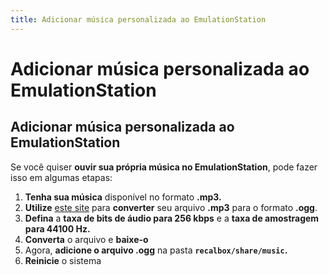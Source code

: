 ```yaml
---
title: Adicionar música personalizada ao EmulationStation
---
```


# Adicionar música personalizada ao EmulationStation

## Adicionar música personalizada ao EmulationStation

Se você quiser **ouvir sua própria música no EmulationStation**, pode fazer isso em algumas etapas:

1. **Tenha sua música** disponível no formato **.mp3.**
2. **Utilize** [este site](http://audio.online-convert.com/convert-to-ogg) para **converter** seu arquivo **.mp3** para o formato **.ogg**.
3. **Defina** a **taxa de bits de áudio para 256 kbps** e a **taxa de amostragem para 44100 Hz.**
4. **Converta** o arquivo e **baixe-o**
5. Agora, **adicione o arquivo .ogg** na pasta **`recalbox/share/music`.**
6. **Reinicie** o sistema

